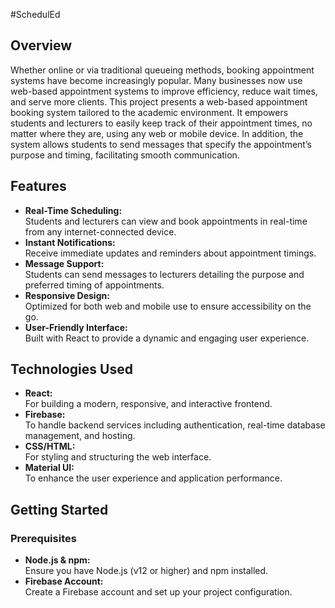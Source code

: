 
#SchedulEd

## Overview
Whether online or via traditional queueing methods, booking appointment systems have become increasingly popular. Many businesses now use web-based appointment systems to improve efficiency, reduce wait times, and serve more clients. This project presents a web-based appointment booking system tailored to the academic environment. It empowers students and lecturers to easily keep track of their appointment times, no matter where they are, using any web or mobile device. In addition, the system allows students to send messages that specify the appointment’s purpose and timing, facilitating smooth communication.

## Features
- **Real-Time Scheduling:**  
  Students and lecturers can view and book appointments in real-time from any internet-connected device.
- **Instant Notifications:**  
  Receive immediate updates and reminders about appointment timings.
- **Message Support:**  
  Students can send messages to lecturers detailing the purpose and preferred timing of appointments.
- **Responsive Design:**  
  Optimized for both web and mobile use to ensure accessibility on the go.
- **User-Friendly Interface:**  
  Built with React to provide a dynamic and engaging user experience.

## Technologies Used
- **React:**  
  For building a modern, responsive, and interactive frontend.
- **Firebase:**  
  To handle backend services including authentication, real-time database management, and hosting.
- **CSS/HTML:**  
  For styling and structuring the web interface.
- **Material UI:**  
   To enhance the user experience and application performance.

## Getting Started

### Prerequisites
- **Node.js & npm:**  
  Ensure you have Node.js (v12 or higher) and npm installed.
- **Firebase Account:**  
  Create a Firebase account and set up your project configuration.


